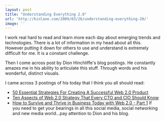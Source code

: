 ```yaml
---
layout: post
title: "Understanding Everything 2.0"
url: 'http://kinlane.com/2009/03/26/understanding-everything-20/'
image: ''
---
```


I work real hard to read and learn more each day about emerging trends and technologies. There is a lot of information in my head about all this. However putting it down for others to use and understand is extremely difficult for me. It is a constant challenge.

Then I come across post by Dion Hinchliffe's blog postings. He constantly amazes me in his ability to articulate this stuff. Through words and his wonderful, distinct visuals.

I came across 3 postings of his today that I think you all should read:

  * [50 Essential Strategies For Creating A Successful Web 2.0 Product][1]
  * [Ten Aspects of Web 2.0 Strategy That Every CTO and CIO Should Know][2]
  * [How to Survive and Thrive in Business Today with Web 2.0 - Part 1][3]
If you need to get your bearings in all this social media, social networking and new media world...pay attention to Dion and his blog.

   [1]: http://web2.wsj2.com/50_essential_strategies_for_creating_a_successful_web_20_pr.htm
   [2]: http://web2.wsj2.com/ten_aspects_of_web_20_strategy_that_every_cto_and_cio_shoul.htm
   [3]: http://web2.wsj2.com/how_to_survive_and_thrive_in_business_today_with_web_20__p.htm
